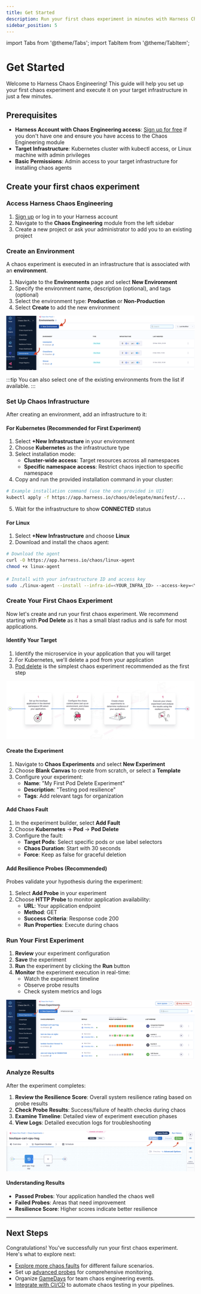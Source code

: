 ```yaml
---
title: Get Started
description: Run your first chaos experiment in minutes with Harness Chaos Engineering
sidebar_position: 5
---
```


import Tabs from '@theme/Tabs';
import TabItem from '@theme/TabItem';

# Get Started

Welcome to Harness Chaos Engineering! This guide will help you set up your first chaos experiment and execute it on your target infrastructure in just a few minutes.

## Prerequisites

- **Harness Account with Chaos Engineering access**: [Sign up for free](https://app.harness.io/auth/#/signup) if you don't have one and ensure you have access to the Chaos Engineering module
- **Target Infrastructure**: Kubernetes cluster with kubectl access, or Linux machine with admin privileges
- **Basic Permissions**: Admin access to your target infrastructure for installing chaos agents

## Create your first chaos experiment

<Tabs>
<TabItem value="Interactive Guide">
<DocVideo src="https://app.tango.us/app/embed/994a11cbb73941fcbead538ced3f307e?skipCover=false&defaultListView=false&skipBranding=false&makeViewOnly=false&hideAuthorAndDetails=true" title="Create your first Chaos Experiment"/>
</TabItem>
<TabItem value="Step-by-step">

### Access Harness Chaos Engineering

1. [Sign up](https://app.harness.io) or log in to your Harness account
2. Navigate to the **Chaos Engineering** module from the left sidebar
3. Create a new project or ask your administrator to add you to an existing project

### Create an Environment

A chaos experiment is executed in an infrastructure that is associated with an **environment**.

1. Navigate to the **Environments** page and select **New Environment**
2. Specify the environment name, description (optional), and tags (optional)
3. Select the environment type: **Production** or **Non-Production**
4. Select **Create** to add the new environment

![Create New Environment](./static/quickstart/create-new-environment.png)

:::tip
You can also select one of the existing environments from the list if available.
:::

### Set Up Chaos Infrastructure

After creating an environment, add an infrastructure to it:

#### For Kubernetes (Recommended for First Experiment)

1. Select **+New Infrastructure** in your environment
2. Choose **Kubernetes** as the infrastructure type
3. Select installation mode:
   - **Cluster-wide access**: Target resources across all namespaces
   - **Specific namespace access**: Restrict chaos injection to specific namespace
4. Copy and run the provided installation command in your cluster:

```bash
# Example installation command (use the one provided in UI)
kubectl apply -f https://app.harness.io/chaos/delegate/manifest/...
```

5. Wait for the infrastructure to show **CONNECTED** status

#### For Linux

1. Select **+New Infrastructure** and choose **Linux**
2. Download and install the chaos agent:

```bash
# Download the agent
curl -O https://app.harness.io/chaos/linux-agent
chmod +x linux-agent

# Install with your infrastructure ID and access key
sudo ./linux-agent --install --infra-id=<YOUR_INFRA_ID> --access-key=<YOUR_ACCESS_KEY>
```

### Create Your First Chaos Experiment

Now let's create and run your first chaos experiment. We recommend starting with **Pod Delete** as it has a small blast radius and is safe for most applications.

#### Identify Your Target

1. Identify the microservice in your application that you will target
2. For Kubernetes, we'll delete a pod from your application
3. [Pod delete](/docs/chaos-engineering/faults/chaos-faults/kubernetes/pod/pod-delete) is the simplest chaos experiment recommended as the first step

![Chaos Experiment Steps](./static/quickstart/first-goal.png)

#### Create the Experiment

1. Navigate to **Chaos Experiments** and select **New Experiment**
2. Choose **Blank Canvas** to create from scratch, or select a **Template**
3. Configure your experiment:
   - **Name**: "My First Pod Delete Experiment"
   - **Description**: "Testing pod resilience"
   - **Tags**: Add relevant tags for organization

#### Add Chaos Fault

1. In the experiment builder, select **Add Fault**
2. Choose **Kubernetes** → **Pod** → **Pod Delete**
3. Configure the fault:
   - **Target Pods**: Select specific pods or use label selectors
   - **Chaos Duration**: Start with 30 seconds
   - **Force**: Keep as false for graceful deletion

#### Add Resilience Probes (Recommended)

Probes validate your hypothesis during the experiment:

1. Select **Add Probe** in your experiment
2. Choose **HTTP Probe** to monitor application availability:
   - **URL**: Your application endpoint
   - **Method**: GET
   - **Success Criteria**: Response code 200
   - **Run Properties**: Execute during chaos

### Run Your First Experiment

1. **Review** your experiment configuration
2. **Save** the experiment
3. **Run** the experiment by clicking the **Run** button
4. **Monitor** the experiment execution in real-time:
   - Watch the experiment timeline
   - Observe probe results
   - Check system metrics and logs

![Experiment Execution](./static/quickstart/experiment-execution.png)

### Analyze Results

After the experiment completes:

1. **Review the Resilience Score**: Overall system resilience rating based on probe results
2. **Check Probe Results**: Success/failure of health checks during chaos
3. **Examine Timeline**: Detailed view of experiment execution phases
4. **View Logs**: Detailed execution logs for troubleshooting

![Experiment Results](./static/quickstart/experiment-results.png)

#### Understanding Results

- **Passed Probes**: Your application handled the chaos well
- **Failed Probes**: Areas that need improvement
- **Resilience Score**: Higher scores indicate better resilience

</TabItem>
</Tabs>

---

## Next Steps
Congratulations! You've successfully run your first chaos experiment. Here's what to explore next:

* [Explore more chaos faults](./faults/chaos-faults) for different failure scenarios.
* Set up [advanced probes](/docs/chaos-engineering/guides/probes) for comprehensive monitoring.
* Organize [GameDays](/docs/chaos-engineering/guides/gamedays) for team chaos engineering events.
* [Integrate with CI/CD](./integrations/cicd/jenkins) to automate chaos testing in your pipelines.
